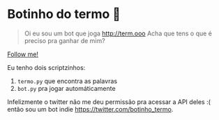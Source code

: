 # Botinho do termo 🐬

> Oi eu sou um bot que joga http://term.ooo
> Acha que tens o que é preciso pra ganhar de mim?

[Follow me!](https://twitter.com/botinho_termo)

Eu tenho dois scriptzinhos:

1. `termo.py` que encontra as palavras
2. `bot.py` pra jogar automáticamente

Infelizmente o twitter não me deu permissão pra acessar a API deles :( então sou um bot indie https://twitter.com/botinho_termo.

